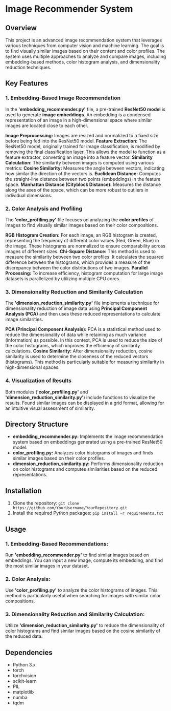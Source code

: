 # Image Recommender System
## Overview
This project is an advanced image recommendation system that leverages various techniques from computer vision and machine learning. The goal is to find visually similar images based on their content and color profiles. The system uses multiple approaches to analyze and compare images, including embedding-based methods, color histogram analysis, and dimensionality reduction techniques.

## Key Features
### 1. Embedding-Based Image Recommendation
In the **'embedding_recommender.py'** file, a pre-trained **ResNet50 model** is used to generate **image embeddings**. An embedding is a condensed representation of an image in a high-dimensional space where similar images are located close to each other.

**Image Preprocessing:** Images are resized and normalized to a fixed size before being fed into the ResNet50 model.
**Feature Extraction:** The ResNet50 model, originally trained for image classification, is modified by removing the final classification layer. This allows the model to function as a feature extractor, converting an image into a feature vector.
**Similarity Calculation:** The similarity between images is computed using various metrics:
**Cosine Similarity:** Measures the angle between vectors, indicating how similar the direction of the vectors is.
**Euclidean Distance:** Computes the straight-line distance between two points (embeddings) in the feature space.
**Manhattan Distance (Cityblock Distance):** Measures the distance along the axes of the space, which can be more robust to outliers in individual dimensions.
### 2. Color Analysis and Profiling
The **'color_profiling.py'** file focuses on analyzing the **color profiles** of images to find visually similar images based on their color compositions.

**RGB Histogram Creation:** For each image, an RGB histogram is created, representing the frequency of different color values (Red, Green, Blue) in the image. These histograms are normalized to ensure comparability across images of different sizes.
**Chi-Square Distance:** This method is used to measure the similarity between two color profiles. It calculates the squared difference between the histograms, which provides a measure of the discrepancy between the color distributions of two images.
**Parallel Processing:** To increase efficiency, histogram computation for large image datasets is parallelized by utilizing multiple CPU cores.
### 3. Dimensionality Reduction and Similarity Calculation
The **'dimension_reduction_similarity.py'** file implements a technique for dimensionality reduction of image data using **Principal Component Analysis (PCA)** and then uses these reduced representations to calculate image similarities.

**PCA (Principal Component Analysis):** PCA is a statistical method used to reduce the dimensionality of data while retaining as much variance (information) as possible. In this context, PCA is used to reduce the size of the color histograms, which improves the efficiency of similarity calculations.
**Cosine Similarity:** After dimensionality reduction, cosine similarity is used to determine the closeness of the reduced vectors (histograms). This method is particularly suitable for measuring similarity in high-dimensional spaces.
### 4. Visualization of Results
Both modules (**'color_profiling.py'** and **'dimension_reduction_similarity.py'**) include functions to visualize the results. Found similar images can be displayed in a grid format, allowing for an intuitive visual assessment of similarity.

## Directory Structure
- **embedding_recommender.py:** Implements the image recommendation system based on embeddings generated using a pre-trained ResNet50 model.
- **color_profiling.py:** Analyzes color histograms of images and finds similar images based on their color profiles.
- **dimension_reduction_similarity.py:** Performs dimensionality reduction on color histograms and computes similarities based on the reduced representations.

## Installation
1. Clone the repository:
`git clone https://github.com/YourUsername/YourRepository.git`
2. Install the required Python packages:
`pip install -r requirements.txt`


## Usage
### **1. Embedding-Based Recommendations:**
Run **'embedding_recommender.py'** to find similar images based on embeddings. You can input a new image, compute its embedding, and find the most similar images in your dataset.

### **2. Color Analysis:**
Use **'color_profiling.py'** to analyze the color histograms of images. This method is particularly useful when searching for images with similar color compositions.

### **3. Dimensionality Reduction and Similarity Calculation:**
Utilize **'dimension_reduction_similarity.py'** to reduce the dimensionality of color histograms and find similar images based on the cosine similarity of the reduced data.

## Dependencies
- Python 3.x
- torch
- torchvision
- scikit-learn
- PIL
- matplotlib
- numba
- tqdm
